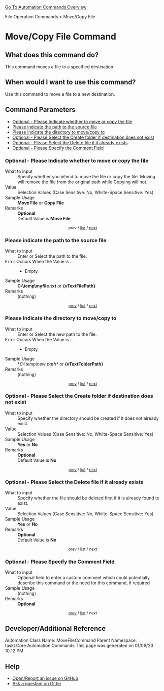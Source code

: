 <!--TITLE: Move/Copy File Command -->
<!-- SUBTITLE: a command in the File Operation Commands group. -->
[Go To Automation Commands Overview](/automation-commands.md)


File Operation Commands &gt; Move/Copy File


# Move/Copy File Command


## What does this command do?
This command moves a file to a specified destination


## When would I want to use this command?
Use this command to move a file to a new destination.


<a id="param_list"></a>
## Command Parameters
- [Optional - Please Indicate whether to move or copy the file](#param_0)
- [Please indicate the path to the source file](#param_1)
- [Please indicate the directory to move/copy to](#param_2)
- [Optional - Please Select the Create folder if destination does not exist](#param_3)
- [Optional - Please Select the Delete file if it already exists](#param_4)
- [Optional - Please Specify the Comment Field](#param_5)


<a id="param_0"></a>
### Optional - Please Indicate whether to move or copy the file


<dl>
<dt>What to input</dt><dd>Specify whether you intend to move the file or copy the file.  Moving will remove the file from the original path while Copying will not.</dd>
<dt>Value</dt><dd>Selection Values (Case Sensitive: No, Whilte-Space Sensitive: Yes)</dd>
<dt>Sample Usage</dt><dd><strong>Move File</strong> or  <strong>Copy File</strong></dd>
<dt>Remarks</dt><dd><strong>Optional</strong><br>Default Value is <strong>Move File</strong></dd>
</dl>




<div style="font-size: 90%; text-align: center">


prev / [list](#param_list) / [next](#param_1)


</div>


<a id="param_1"></a>
### Please indicate the path to the source file


<dl>
<dt>What to input</dt><dd>Enter or Select the path to the file.</dd>
<dt>Error Occurs When the Value is ...</dt><dd><ul>
<li>Empty</li>
</ul></dd>
<dt>Sample Usage</dt><dd><strong>C:\temp\myfile.txt</strong> or <strong>{vTextFilePath}</strong></dd>
<dt>Remarks</dt><dd>(nothing)</dd>
</dl>




<div style="font-size: 90%; text-align: center">


[prev](#param_1) / [list](#param_list) / [next](#param_2)


</div>


<a id="param_2"></a>
### Please indicate the directory to move/copy to


<dl>
<dt>What to input</dt><dd>Enter or Select the new path to the file.</dd>
<dt>Error Occurs When the Value is ...</dt><dd><ul>
<li>Empty</li>
</ul></dd>
<dt>Sample Usage</dt><dd>*<em>C:\temp\new path*</em> or <strong>{vTextFolderPath}</strong></dd>
<dt>Remarks</dt><dd>(nothing)</dd>
</dl>




<div style="font-size: 90%; text-align: center">


[prev](#param_2) / [list](#param_list) / [next](#param_3)


</div>


<a id="param_3"></a>
### Optional - Please Select the Create folder if destination does not exist


<dl>
<dt>What to input</dt><dd>Specify whether the directory should be created if it does not already exist.</dd>
<dt>Value</dt><dd>Selection Values (Case Sensitive: No, Whilte-Space Sensitive: Yes)</dd>
<dt>Sample Usage</dt><dd><strong>Yes</strong> or  <strong>No</strong></dd>
<dt>Remarks</dt><dd><strong>Optional</strong><br>Default Value is <strong>No</strong></dd>
</dl>




<div style="font-size: 90%; text-align: center">


[prev](#param_3) / [list](#param_list) / [next](#param_4)


</div>


<a id="param_4"></a>
### Optional - Please Select the Delete file if it already exists


<dl>
<dt>What to input</dt><dd>Specify whether the file should be deleted first if it is already found to exist.</dd>
<dt>Value</dt><dd>Selection Values (Case Sensitive: No, Whilte-Space Sensitive: Yes)</dd>
<dt>Sample Usage</dt><dd><strong>Yes</strong> or  <strong>No</strong></dd>
<dt>Remarks</dt><dd><strong>Optional</strong><br>Default Value is <strong>No</strong></dd>
</dl>




<div style="font-size: 90%; text-align: center">


[prev](#param_4) / [list](#param_list) / [next](#param_5)


</div>


<a id="param_5"></a>
### Optional - Please Specify the Comment Field


<dl>
<dt>What to input</dt><dd>Optional field to enter a custom comment which could potentially describe this command or the need for this command, if required</dd>
<dt>Sample Usage</dt><dd>(nothing)</dd>
<dt>Remarks</dt><dd><strong>Optional</strong><br></dd>
</dl>




<div style="font-size: 90%; text-align: center">


[prev](#param_5) / [list](#param_list) / next


</div>


## Developer/Additional Reference
Automation Class Name: MoveFileCommand
Parent Namespace: taskt.Core.Automation.Commands
This page was generated on 01/06/23 10:12 PM


## Help
- [Open/Report an issue on GitHub](https://github.com/rcktrncn/taskt/issues/new)
- [Ask a question on Gitter](https://gitter.im/taskt-rpa/Lobby)
